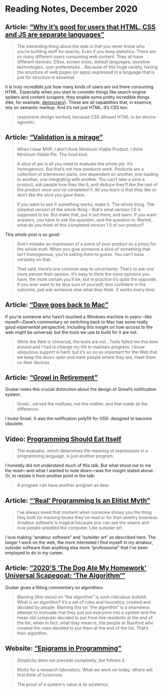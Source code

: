 # Reading Notes, December 2020

## Article: [“Why it’s good for users that HTML, CSS and JS are separate languages”](https://hiddedevries.nl/en/blog/2020-11-25-why-its-good-for-users-that-html-css-and-js-are-separate-languages)

> The interesting thing about the web is that you never know who you’re building stuff for exactly. Even if you keep statistics. There are so many different users consuming web content. They all have different devices, OSes, screen sizes, default languages, assistive technologies, user preferences… Because of this huge variety, having the structure of web pages (or apps) expressed in a language that is just for structure is essential.

It is truly incredible just how many kinds of users are out there consuming HTML. Especially when you start to consider things like search engine spiders and content scrapers, they enable some pretty incredible things (like, for example, [democracy](https://themarkup.org/news/2020/12/03/why-web-scraping-is-vital-to-democracy)). These are all capabilities that, in essence, rely on semantic markup. And it’s not just HTML. It’s CSS too:

> responsive design worked, because CSS allowed HTML to be device-agnostic.

## Article: [“Validation is a mirage”](https://m.signalvnoise.com/validation-is-a-mirage/)

> When I hear MVP, I don’t think Minimum Viable Product. I think Minimum Viable Pie. The food kind.
>
> A slice of pie is all you need to evaluate the whole pie. It’s homogenous. But that’s not how products work. Products are a collection of interwoven parts, one dependent on another, one leading to another, one integrating with another. You can’t take a slice a product, ask people how they like it, and deduce they’ll like the rest of the product once you’ve completed it. All you learn is that they like or don’t like the slice you gave them.
> 
> If you want to see if something works, make it. The whole thing. The simplest version of the whole thing – that’s what version 1.0 is supposed to be. But make that, put it out there, and learn. If you want answers, you have to ask the question, and the question is: Market, what do you think of this completed version 1.0 of our product?

This whole post is so good:

> Don’t mistake an impression of a piece of your product as a proxy for the whole truth. When you give someone a slice of something that isn’t homogenous, you’re asking them to guess. You can’t base certainty on that.
>
> That said, there’s one common way to uncertainty: That’s to ask one more person their opinion. It’s easy to think the more opinions you have, the more certain you’ll be, but in practice it’s quite the opposite. If you ever want to be less sure of yourself, less confident in the outcome, just ask someone else what they think. It works every time.

## Article: [“Dave goes back to Mac”](http://daverupert.com/2020/12/dave-goes-back-to-mac/)

If you’re someone who hasn’t touched a Windows machine in years—like myself—Dave’s commentary on switching back to Mac has some really good experiential perspective, including this insight on how _access_ to the web might be universal, but the tools we use to build for it are not.

> While the Web is Universal, the tools are not...Tools failed me this time around and I had to change my life to maintain progress. I know ubiquitous support is hard, but it’s so so so important for the Web that we keep the doors open and meet people where they are, meet them on their devices.

## Article: [“Growl in Retirement”](https://daringfireball.net/linked/2020/11/30/growl-in-retirement)

Gruber notes this crucial distinction about the design of Growl’s notification system:

> Growl...served the notifyee, not the notifier, and that made all the difference.

I loved Growl. It was the notification polyfill for OSX: designed to become obsolete.

## Video: [Programming Should Eat Itself](https://www.youtube.com/watch?v=SrKj4hYic5A)

> The evaluator, which determines the meaning of expressions in a programming language, is just another program.

I honestly did not understand much of this talk. But what stood out to me the most—and what I wanted to note down—was the insight stated above. Or, to restate it from another point in the talk:

> A program can have another program as data.

## Article: [“‘Real’ Programming Is an Elitist Myth”](https://www.wired.com/story/databases-coding-real-programming-myth/)

> I've always loved that moment when someone shows you the thing they built for tracking books they've read or for their jewelry business. Amateur software is magical because you can see the seams and how people wrestled the computer. Like outsider art.

I love making “amateur software” and “outsider art” as described here. The longer I work on the web, the more interested I find myself in my amateur, outsider software than anything else more “professional” that I’ve been employed to do in my career.

## Article: [“2020’S ‘The Dog Ate My Homework’ Universal Scapegoat: ‘The Algorithm’”](https://daringfireball.net/linked/2020/12/19/stanfords-dog-ate-their-vaccine-or-something-something)

Gruber gives a fitting commentary on algorithms:

> Blaming [this mess] on “the algorithm” is such ridiculous bullshit. What is an algorithm? It’s a set of rules and heuristics, created and decided by people. Blaming this on “the algorithm” is a shameless attempt to insinuate that they just put everyone into a system and the mean old computer decided to put front-line residents at the end of the list, when in fact, what they mean is, the people at Stanford who created the rules decided to put them at the end of the list. That’s their algorithm.

##  Website: [“Epigrams in Programming”](http://www.cs.yale.edu/homes/perlis-alan/quotes.html)

> Simplicity does not precede complexity, but follows it.

> Motto for a research laboratory: What we work on today, others will first think of tomorrow.

> The proof of a system's value is its existence.